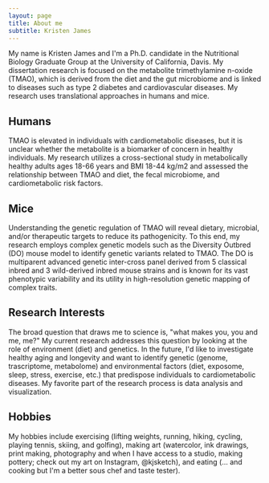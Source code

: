 ```yaml
---
layout: page
title: About me
subtitle: Kristen James
---
```


My name is Kristen James and I'm a Ph.D. candidate in the Nutritional Biology Graduate Group at the University of California, Davis. My dissertation research is focused on the metabolite trimethylamine n-oxide (TMAO), which is derived from the diet and the gut microbiome and is linked to diseases such as type 2 diabetes and cardiovascular diseases. My research uses translational approaches in humans and mice.

## Humans
TMAO is elevated in individuals with cardiometabolic diseases, but it is unclear whether the metabolite is a biomarker of concern in healthy individuals. My research utilizes a cross-sectional study in metabolically healthy adults ages 18-66 years and BMI 18-44 kg/m2 and assessed the relationship between TMAO and diet, the fecal microbiome, and cardiometabolic risk factors.

## Mice
Understanding the genetic regulation of TMAO will reveal dietary, microbial, and/or therapeutic targets to reduce its pathogenicity. To this end, my research employs complex genetic models such as the Diversity Outbred (DO) mouse model to identify genetic variants related to TMAO. The DO is multiparent advanced genetic inter-cross panel derived from 5 classical inbred and 3 wild-derived inbred mouse strains and is known for its vast phenotypic variability and its utility in high-resolution genetic mapping of complex traits. 

## Research Interests
The broad question that draws me to science is, "what makes you, you and me, me?" My current research addresses this question by looking at the role of environment (diet) and genetics. In the future, I'd like to investigate healthy aging and longevity and want to identify genetic (genome, trascriptome, metabolome) and environmental factors (diet, exposome, sleep, stress, exercise, etc.) that predispose individuals to cardiometabolic diseases. My favorite part of the research process is data analysis and visualization.

## Hobbies
My hobbies include exercising (lifting weights, running, hiking, cycling, playing tennis, skiing, and golfing), making art (watercolor, ink drawings, print making, photography and when I have access to a studio, making pottery; check out my art on Instagram, @kjsketch), and eating (... and cooking but I'm a better sous chef and taste tester). 

